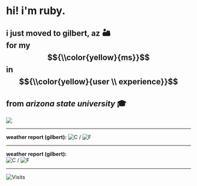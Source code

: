 # hi! i'm ruby.

## i just moved to gilbert, az 🏜️ <br> for my $${\\color{yellow}{ms}}$$ in $${\\color{yellow}{user \\ experience}}$$ <br> from *arizona state university* 🎓

![](https://wttr.in/Gilbert.png?u&1n&lang=en)


---

**weather report (gilbert):** 
![C](https://wttr.in/Gilbert.png?format=%c+%t) / ![F](https://wttr.in/Gilbert.png?format=%t&u)

---

**weather report (gilbert):**  
![C](https://wttr.in/Gilbert.png?format=%c+%t) / ![F](https://wttr.in/Gilbert.png?format=%t&u)


---

![Visits](https://visitor-badge.laobi.icu/badge?page_id=rubyhassan)


<!--
**rubyhassan/rubyhassan** is a ✨ _special_ ✨ repository because its `README.md` (this file) appears on your GitHub profile.

Here are some ideas to get you started:

- 🔭 I’m currently working on ...
- 🌱 I’m currently learning ...
- 👯 I’m looking to collaborate on ...
- 🤔 I’m looking for help with ...
- 💬 Ask me about ...
- 📫 How to reach me: ...
- 😄 Pronouns: ...
- ⚡ Fun fact: ...
-->
